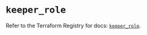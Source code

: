 # `keeper_role`

Refer to the Terraform Registry for docs: [`keeper_role`](https://registry.terraform.io/providers/keeper-security/keeper/1.2.0/docs/resources/role).
